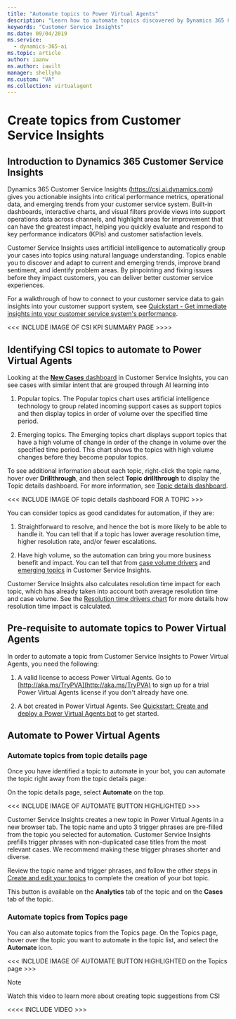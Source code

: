 ```yaml
---
title: "Automate topics to Power Virtual Agents"
description: "Learn how to automate topics discovered by Dynamics 365 Customer Service Insights to Power Virtual Agents"
keywords: "Customer Service Insights"
ms.date: 09/04/2019
ms.service:
  - dynamics-365-ai
ms.topic: article
author: iaanw
ms.author: iawilt
manager: shellyha
ms.custom: "VA"
ms.collection: virtualagent
---
```



# Create topics from Customer Service Insights

## Introduction to Dynamics 365 Customer Service Insights

Dynamics 365 Customer Service Insights (https://csi.ai.dynamics.com) gives you actionable insights into critical performance metrics, operational data, and emerging trends from your customer service system. Built-in dashboards, interactive charts, and visual filters provide views into support operations data across channels, and highlight areas for improvement that can have the greatest impact, helping you quickly evaluate and respond to key performance indicators (KPIs) and customer satisfaction levels.

Customer Service Insights uses artificial intelligence to automatically group your cases into topics using natural language understanding. Topics enable you to discover and adapt to current and emerging trends, improve brand sentiment, and identify problem areas. By pinpointing and fixing issues before they impact customers, you can deliver better customer service experiences.

For a walkthrough of how to connect to your customer service data to gain insights into your customer support system, see [Quickstart - Get immediate insights into your customer service system's performance](https://docs.microsoft.com/en-us/dynamics365/ai/customer-service-insights/quickstart).

<<<  INCLUDE IMAGE OF CSI KPI SUMMARY PAGE >>>>


## Identifying CSI topics to automate to Power Virtual Agents

Looking at the [**New Cases** dashboard](https://docs.microsoft.com/en-us/dynamics365/ai/customer-service-insights/dashboard-incoming-cases) in Customer Service Insights, you can see cases with similar intent that are grouped through AI learning into 

1. Popular topics. The Popular topics chart uses artificial intelligence technology to group related incoming support cases as support topics and then display topics in order of volume over the specified time period.

2. Emerging topics. The Emerging topics chart displays support topics that have a high volume of change in order of the change in volume over the specified time period. This chart shows the topics with high volume changes before they become popular topics.

To see additional information about each topic, right-click the topic name, hover over **Drillthrough**, and then select **Topic drillthrough** to display the Topic details dashboard. For more information, see [Topic details dashboard](https://docs.microsoft.com/en-us/dynamics365/ai/customer-service-insights/dashboard-topic-details).

<<< INCLUDE IMAGE OF topic details dashboard FOR A TOPIC >>>


You can consider topics as good candidates for automation, if they are:

1. Straightforward to resolve, and hence the bot is more likely to be able to handle it. You can tell that if a topic has lower average resolution time, higher resolution rate, and/or fewer escalations.

2. Have high volume, so the automation can bring you more business benefit and impact. You can tell that from [case volume drivers](https://docs.microsoft.com/en-us/dynamics365/ai/customer-service-insights/dashboard-kpi-summary#case-volume-drivers-chart) and [emerging topics](https://docs.microsoft.com/en-us/dynamics365/ai/customer-service-insights/dashboard-kpi-summary#emerging-topics-chart) in Customer Service Insights.

Customer Service Insights also calculates resolution time impact for each topic, which has already taken into account both average resolution time and case volume. See the [Resolution time drivers chart](https://docs.microsoft.com/en-us/dynamics365/ai/customer-service-insights/dashboard-case-resolutions#resolution-time-drivers-chart) for more details how resolution time impact is calculated.



## Pre-requisite to automate topics to Power Virtual Agents

In order to automate a topic from Customer Service Insights to Power Virtual Agents, you need the following:

1. A valid license to access Power Virtual Agents. Go to [http://aka.ms/TryPVA](http://aka.ms/TryPVA) to sign up for a trial Power Virtual Agents license if you don't already have one.

2. A bot created in Power Virtual Agents. See [Quickstart: Create and deploy a Power Virtual Agents bot](fundamentals-get-started.md) to get started.


## Automate to Power Virtual Agents

### Automate topics from topic details page

Once you have identified a topic to automate in your bot, you can automate the topic right away from the topic details page:

On the topic details page, select **Automate** on the top.

<<< INCLUDE IMAGE OF AUTOMATE BUTTON HIGHLIGHTED  >>>

Customer Service Insights creates a new topic in Power Virtual Agents in a new browser tab. The topic name and upto 3 trigger phrases are pre-filled from the topic you selected for automation. Customer Service Insights prefills trigger phrases with non-duplicated case titles from the most relevant cases. We recommend making these trigger phrases shorter and diverse. 

Review the topic name and trigger phrases, and follow the other steps in [Create and edit your topics](authoring-create-edit-topics.md) to complete the creation of your bot topic.

This button is available on the **Analytics** tab of the topic and on the **Cases** tab of the topic.

### Automate topics from Topics page

You can also automate topics from the Topics page. On the Topics page, hover over the topic you want to automate in the topic list, and select the **Automate** icon.


<<< INCLUDE IMAGE OF AUTOMATE BUTTON HIGHLIGHTED on the Topics page >>>


> [!NOTE]
>  
> Watch this video to learn more about creating topic suggestions from CSI 
>
> <<<< INCLUDE VIDEO  >>>





